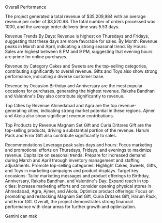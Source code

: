 Overall Performance

The project generated a total revenue of $35,209,984 with an average revenue per order of $3,520.98. The total number of orders processed was 1000, and the average order delivery time was 5.53 days.

Revenue Trends
By Days: Revenue is highest on Thursdays and Fridays, suggesting that these days are more favorable for sales.
By Month: Revenue peaks in March and April, indicating a strong seasonal trend.
By Hours: Sales are highest between 8 PM and 9 PM, suggesting that evening hours are prime for online purchases.

Revenue by Category
Cakes and Sweets are the top-selling categories, contributing significantly to overall revenue.
Gifts and Toys also show strong performance, indicating a diverse customer base.

Revenue by Occasion
Birthday and Anniversary are the most popular occasions for purchases, generating the highest revenue.
Raksha Bandhan and Valentine's Day also contribute significantly to revenue.

Top Cities by Revenue
Ahmedabad and Agra are the top revenue-generating cities, indicating strong market potential in these regions.
Ajmer and Akola also show significant revenue contributions.

Top Products by Revenue
Magnam Set Gift and Curia Dritares Gift are the top-selling products, driving a substantial portion of the revenue.
Harum Pack and Error Gift also contribute significantly to sales.

Recommendations
Leverage peak sales days and hours: Focus marketing and promotional efforts on Thursdays, Fridays, and evenings to maximize revenue.
Capitalize on seasonal trends: Prepare for increased demand during March and April through inventory management and staffing adjustments.
Promote top-selling categories: Highlight Cakes, Sweets, Gifts, and Toys in marketing campaigns and product displays.
Target key occasions: Tailor marketing messages and product offerings to Birthday, Anniversary, Raksha Bandhan, and Valentine's Day.
Expand reach in top cities: Increase marketing efforts and consider opening physical stores in Ahmedabad, Agra, Ajmer, and Akola.
Optimize product offerings: Focus on promoting and restocking Magnam Set Gift, Curia Dritares Gift, Harum Pack, and Error Gift.
Overall, the project demonstrates strong financial performance with clear areas for further growth and optimization.











Gemini can mak
